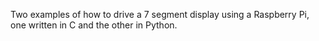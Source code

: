 Two examples of how to drive a 7 segment display using a Raspberry Pi, one written in C and the other in Python.
